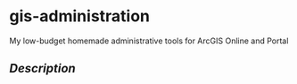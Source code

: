 # gis-administration
My low-budget homemade administrative tools for ArcGIS Online and Portal

## _Description_
